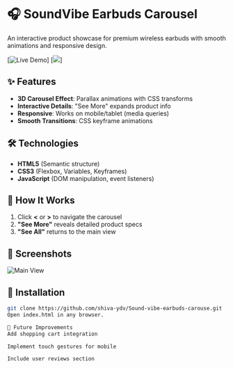 # 🎧 SoundVibe Earbuds Carousel  

An interactive product showcase for premium wireless earbuds with smooth animations and responsive design.

[![Live Demo](https://soundvibe-earbuds-carouse.netlify.app/)]
[![](https://github.com/shiva-ydv/Sound-vibe-earbuds-carouse.git)]  

## ✨ Features  
- **3D Carousel Effect**: Parallax animations with CSS transforms  
- **Interactive Details**: "See More" expands product info  
- **Responsive**: Works on mobile/tablet (media queries)  
- **Smooth Transitions**: CSS keyframe animations  

## 🛠️ Technologies  
- **HTML5** (Semantic structure)  
- **CSS3** (Flexbox, Variables, Keyframes)  
- **JavaScript** (DOM manipulation, event listeners)  

## 🚀 How It Works  
1. Click **<** or **>** to navigate the carousel  
2. **"See More"** reveals detailed product specs  
3. **"See All"** returns to the main view  

## 📸 Screenshots  
![Main View]()  
 

## 🔧 Installation  
```bash
git clone https://github.com/shiva-ydv/Sound-vibe-earbuds-carouse.git
Open index.html in any browser.

🌟 Future Improvements
Add shopping cart integration

Implement touch gestures for mobile

Include user reviews section

